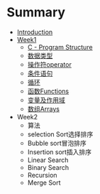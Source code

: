# Summary

* [Introduction](README.md)
* [Week1](chapter1.md)
  * [C - Program Structure](chapter1/c-program-structure.md)
  * [数据类型](chapter1/shu-ju-lei-xing.md)
  * [操作符operator](chapter1/cao-zuo-fu-operator.md)
  * [条件语句](chapter1/tiao-jian-yu-ju.md)
  * [循环](chapter1/xun-huan.md)
  * [函数Functions](chapter1/han-shu-functions.md)
  * [变量及作用域](chapter1/bian-liang-ji-zuo-yong-yu.md)
  * [数组Arrays](chapter1/shu-zu-arrays.md)
* Week2
  * 算法
  * selection Sort选择排序
  * Bubble sort冒泡排序
  * Insertion sort插入排序
  * Linear Search
  * Binary Search
  * Recursion
  * Merge Sort

